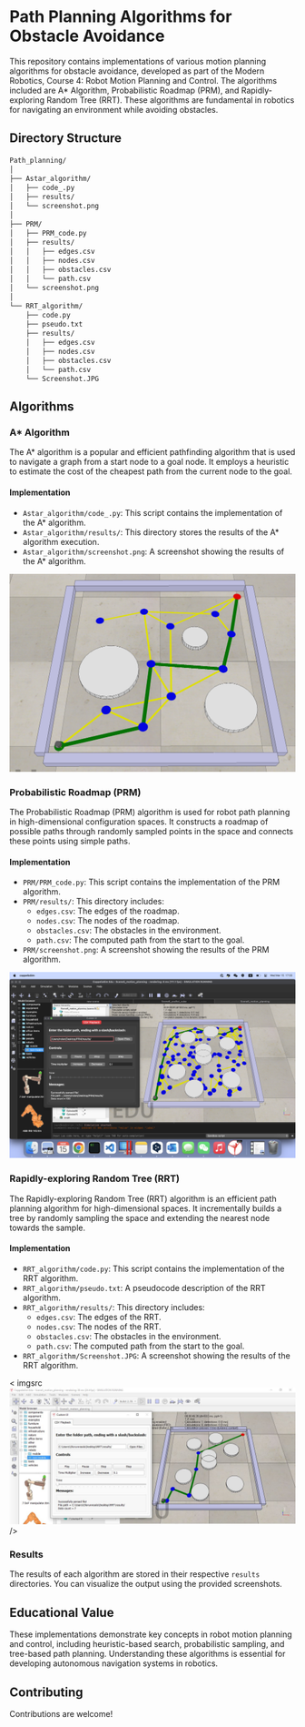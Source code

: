 # Path Planning Algorithms for Obstacle Avoidance

This repository contains implementations of various motion planning algorithms for obstacle avoidance, developed as part of the Modern Robotics, Course 4: Robot Motion Planning and Control. The algorithms included are A* Algorithm, Probabilistic Roadmap (PRM), and Rapidly-exploring Random Tree (RRT). These algorithms are fundamental in robotics for navigating an environment while avoiding obstacles.

## Directory Structure

```
Path_planning/
│
├── Astar_algorithm/
│   ├── code_.py
│   ├── results/
│   └── screenshot.png
│
├── PRM/
│   ├── PRM_code.py
│   ├── results/
│   │   ├── edges.csv
│   │   ├── nodes.csv
│   │   ├── obstacles.csv
│   │   └── path.csv
│   └── screenshot.png
│
└── RRT_algorithm/
    ├── code.py
    ├── pseudo.txt
    ├── results/
    │   ├── edges.csv
    │   ├── nodes.csv
    │   ├── obstacles.csv
    │   └── path.csv
    └── Screenshot.JPG
```

## Algorithms

### A* Algorithm

The A* algorithm is a popular and efficient pathfinding algorithm that is used to navigate a graph from a start node to a goal node. It employs a heuristic to estimate the cost of the cheapest path from the current node to the goal.

#### Implementation
- `Astar_algorithm/code_.py`: This script contains the implementation of the A* algorithm.
- `Astar_algorithm/results/`: This directory stores the results of the A* algorithm execution.
- `Astar_algorithm/screenshot.png`: A screenshot showing the results of the A* algorithm.

![A* Algorithm Results](Astar_algorithm/screenshot.png)

### Probabilistic Roadmap (PRM)

The Probabilistic Roadmap (PRM) algorithm is used for robot path planning in high-dimensional configuration spaces. It constructs a roadmap of possible paths through randomly sampled points in the space and connects these points using simple paths.

#### Implementation
- `PRM/PRM_code.py`: This script contains the implementation of the PRM algorithm.
- `PRM/results/`: This directory includes:
  - `edges.csv`: The edges of the roadmap.
  - `nodes.csv`: The nodes of the roadmap.
  - `obstacles.csv`: The obstacles in the environment.
  - `path.csv`: The computed path from the start to the goal.
- `PRM/screenshot.png`: A screenshot showing the results of the PRM algorithm.

![PRM Algorithm Results](PRM/screenshoot.png)

### Rapidly-exploring Random Tree (RRT)

The Rapidly-exploring Random Tree (RRT) algorithm is an efficient path planning algorithm for high-dimensional spaces. It incrementally builds a tree by randomly sampling the space and extending the nearest node towards the sample.

#### Implementation
- `RRT_algorithm/code.py`: This script contains the implementation of the RRT algorithm.
- `RRT_algorithm/pseudo.txt`: A pseudocode description of the RRT algorithm.
- `RRT_algorithm/results/`: This directory includes:
  - `edges.csv`: The edges of the RRT.
  - `nodes.csv`: The nodes of the RRT.
  - `obstacles.csv`: The obstacles in the environment.
  - `path.csv`: The computed path from the start to the goal.
- `RRT_algorithm/Screenshot.JPG`: A screenshot showing the results of the RRT algorithm.

< imgsrc ![RRT Algorithm Results](RRT_algorithm/Screenshot.JPG) />


### Results

The results of each algorithm are stored in their respective `results` directories. You can visualize the output using the provided screenshots.

## Educational Value

These implementations demonstrate key concepts in robot motion planning and control, including heuristic-based search, probabilistic sampling, and tree-based path planning. Understanding these algorithms is essential for developing autonomous navigation systems in robotics.

## Contributing

Contributions are welcome! 
